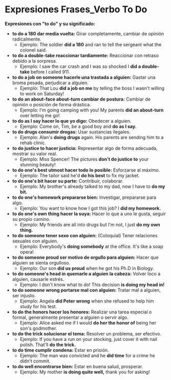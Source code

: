 # Expresiones Frases_Verbo To Do



**Expresiones con "to do" y su significado:**

*   **to do a 180   dar media vuelta:** Girar completamente, cambiar de opinión radicalmente.
    *   Ejemplo: The soldier **did a 180** and ran to tell the sergeant what the colonel said.
*   **to do a double-take   reaccionar tardíamente:** Reaccionar con retraso debido a la sorpresa.
    *   Ejemplo: I saw the car crash and I was so shocked I **did a double-take** before I called 911.
*   **to do a job on someone   hacerle una trastada a alguien:** Gastar una broma pesada, perjudicar a alguien.
    *   Ejemplo: That Lou **did a job on me** by telling the boss I wasn't willing to work on Saturday!
*   **to do an about-face about-turn   cambiar de postura:** Cambiar de opinión o posición de forma drástica.
    *   Ejemplo: I'm going camping with you! My parents **did an about-turn** over letting me go!
*   **to do as I say   hacer lo que yo digo:** Obedecer a alguien.
    *   Ejemplo: Come on, Tim, be a good boy and **do as I say.**
*   **to do drugs   consumir drogas:** Usar sustancias ilegales.
    *   Ejemplo: Alan's **doing drugs** again. His parents are sending him to a rehab clinic.
*   **to do justice to   hacer justicia:** Representar algo de forma adecuada, mostrar su valor real.
    *   Ejemplo: Miss Spencer! The pictures **don't do justice to** your stunning beauty!
*   **to do one's best utmost   hacer todo lo posible:** Esforzarse al máximo.
    *   Ejemplo: The tailor said he'd **do his best** to fix my jacket.
*   **to do one's bit   hacer su parte:** Contribuir, colaborar.
    *   Ejemplo: My brother's already talked to my dad, now I have to **do my bit.**
*   **to do one's homework   prepararse bien:** Investigar, prepararse para algo.
    *   Ejemplo: You want to know how I got this job? I **did my homework.**
*   **to do one's own thing   hacer la suya:** Hacer lo que a uno le gusta, seguir su propio camino.
    *   Ejemplo: My friends are all into drugs but I'm not, I just **do my own thing.**
*   **to do someone   tener sexo con alguien:** (Coloquial) Tener relaciones sexuales con alguien.
    *   Ejemplo: Everybody's **doing somebody** at the office. It's like a soap opera!
*   **to do someone proud   ser motivo de orgullo para alguien:** Hacer que alguien se sienta orgulloso.
    *   Ejemplo: Our son **did us proud** when he got his Ph.D in Biology.
*   **to do someone's head in   quemarle a alguien la cabeza:** Volver loco a alguien, causarle estrés.
    *   Ejemplo: I don't know what to do! This decision **is doing my head in!**
*   **to do someone wrong   portarse mal con alguien:** Tratar mal a alguien, ser injusto.
    *   Ejemplo: Angela **did Peter wrong** when she refused to help him study for his test.
*   **to do the honors   hacer los honores:** Realizar una tarea especial o formal, generalmente presentar a alguien o servir algo.
    *   Ejemplo: Alice asked me if I would **do her the honor of** being her son's godmother.
*   **to do the trick   solucionar el tema:** Resolver un problema, ser efectivo.
    *   Ejemplo: If you have a run on your stocking, just cover it with nail polish. That'll **do the trick.**
*   **to do time   cumplir condena:** Estar en prisión.
    *   Ejemplo: The man was convicted and he **did time** for a crime he didn't commit.
*   **to do well   encontrarse bien:** Estar en buena salud, prosperar.
    *   Ejemplo: My mother **is doing quite well,** thank you for asking!

